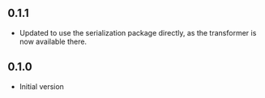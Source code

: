 ## 0.1.1
  * Updated to use the serialization package directly, as the
    transformer is now available there.

## 0.1.0

  * Initial version

